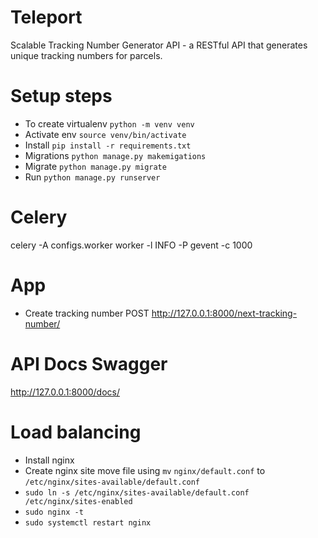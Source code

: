 # Teleport
Scalable Tracking Number Generator API - a RESTful API that generates unique tracking numbers for parcels.

# Setup steps
- To create virtualenv `python -m venv venv`
- Activate env `source venv/bin/activate`
- Install `pip install -r requirements.txt`
- Migrations `python manage.py makemigations`
- Migrate `python manage.py migrate`
- Run `python manage.py runserver`


# Celery
celery -A configs.worker worker -l INFO -P gevent -c 1000


# App
- Create tracking number POST http://127.0.0.1:8000/next-tracking-number/

# API Docs Swagger
http://127.0.0.1:8000/docs/


# Load balancing
- Install nginx
- Create nginx site move file using `mv` `nginx/default.conf` to `/etc/nginx/sites-available/default.conf`
- `sudo ln -s /etc/nginx/sites-available/default.conf /etc/nginx/sites-enabled`
- `sudo nginx -t`
- `sudo systemctl restart nginx`
